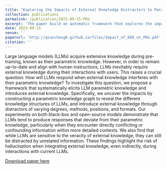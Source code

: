 ```yaml
---
title: "Exploring the Impacts of External Knowledge Distractors to Parametric Knowledge Graphs"
collection: publications
permalink: /publication/2023-09-15-PKG
excerpt: 'The paper build an automatic framework that explores the impact of external knowledge on different parametric knowledge structures.'
date: 2023-09-15
venue: ''
paperurl: 'http://qiancheng0.github.io/files/Impact_of_EKD_on_PKG.pdf'
citation: ''
---
```


Large language models (LLMs) acquire extensive knowledge during pre-training, known as their parametric knowledge. However, in order to remain up-to-date and align with human instructions, LLMs inevitably require external knowledge during their interactions with users. This raises a crucial question: How will LLMs respond when external knowledge interferes with their parametric knowledge? To investigate this question, we propose a framework that systematically elicits LLM parametric knowledge and introduces external knowledge. Specifically, we uncover the impacts by constructing a parametric knowledge graph to reveal the different knowledge structures of LLMs, and introduce external knowledge through distractors of varying degrees, methods, positions, and formats. Our experiments on both black-box and open-source models demonstrate that LLMs tend to produce responses that deviate from their parametric knowledge, particularly when they encounter directly conflicting or confounding information within more detailed contexts. We also find that while LLMs are sensitive to the veracity of external knowledge, they can still be distracted by unrelated information. These findings highlight the risk of hallucination when integrating external knowledge, even indirectly, during interactions with current LLMs.

[Download paper here](http://qiancheng0.github.io/files/Impact_of_EKD_on_PKG.pdf)

